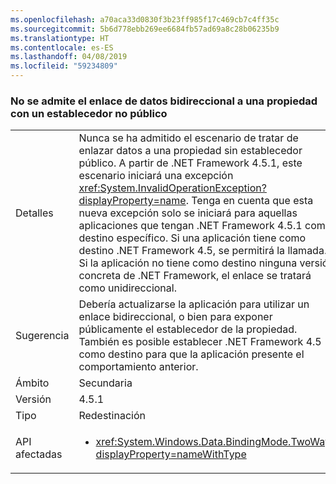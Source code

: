 ```yaml
---
ms.openlocfilehash: a70aca33d0830f3b23ff985f17c469cb7c4ff35c
ms.sourcegitcommit: 5b6d778ebb269ee6684fb57ad69a8c28b06235b9
ms.translationtype: HT
ms.contentlocale: es-ES
ms.lasthandoff: 04/08/2019
ms.locfileid: "59234809"
---
```

### <a name="two-way-data-binding-to-a-property-with-a-non-public-setter-is-not-supported"></a>No se admite el enlace de datos bidireccional a una propiedad con un establecedor no público

|   |   |
|---|---|
|Detalles|Nunca se ha admitido el escenario de tratar de enlazar datos a una propiedad sin establecedor público. A partir de .NET Framework 4.5.1, este escenario iniciará una excepción <xref:System.InvalidOperationException?displayProperty=name>. Tenga en cuenta que esta nueva excepción solo se iniciará para aquellas aplicaciones que tengan .NET Framework 4.5.1 como destino específico. Si una aplicación tiene como destino .NET Framework 4.5, se permitirá la llamada. Si la aplicación no tiene como destino ninguna versión concreta de .NET Framework, el enlace se tratará como unidireccional.|
|Sugerencia|Debería actualizarse la aplicación para utilizar un enlace bidireccional, o bien para exponer públicamente el establecedor de la propiedad. También es posible establecer .NET Framework 4.5 como destino para que la aplicación presente el comportamiento anterior.|
|Ámbito|Secundaria|
|Versión|4.5.1|
|Tipo|Redestinación|
|API afectadas|<ul><li><xref:System.Windows.Data.BindingMode.TwoWay?displayProperty=nameWithType></li></ul>|
